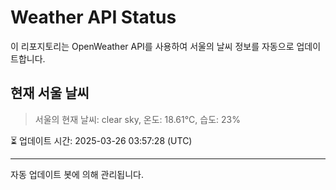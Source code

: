 
# Weather API Status

이 리포지토리는 OpenWeather API를 사용하여 서울의 날씨 정보를 자동으로 업데이트합니다.

## 현재 서울 날씨
> 서울의 현재 날씨: clear sky, 온도: 18.61°C, 습도: 23%

⏳ 업데이트 시간: 2025-03-26 03:57:28 (UTC)

---
자동 업데이트 봇에 의해 관리됩니다.
